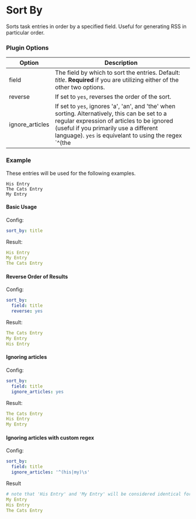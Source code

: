 # Sort By
Sorts task entries in order by a specified field. Useful for generating RSS in particular order.

### Plugin Options
| Option| Description |
| --- | --- |
| field | The field by which to sort the entries. Default: _title_. **Required** if you are utilizing either of the other two options. |
| reverse | If set to `yes`, reverses the order of the sort. |
| ignore_articles | If set to `yes`, ignores 'a', 'an', and 'the' when sorting. Alternatively, this can be set to a regular expression of articles to be ignored (useful if you primarily use a different language). `yes` is equivelant to using the regex `^(the|a|an)\s`. |

### Example
These entries will be used for the following examples.
```text
His Entry
The Cats Entry
My Entry
```

#### Basic Usage
Config:
```yaml
sort_by: title
```
Result:
```yaml
His Entry
My Entry
The Cats Entry
```

#### Reverse Order of Results
Config:
```yaml
sort_by:
  field: title
  reverse: yes
```
Result:
```yaml
The Cats Entry
My Entry
His Entry
```

#### Ignoring articles
Config:
```yaml
sort_by:
  field: title
  ignore_articles: yes
```
Result:
```yaml
The Cats Entry
His Entry
My Entry
```

#### Ignoring articles with custom regex
Config:
```yaml
sort_by:
  field: title
  ignore_articles: '^(his|my)\s'
```
Result
```yaml
# note that 'His Entry' and 'My Entry' will be considered identical for the sort (since 'His' and 'My' will be ignored) and may be reversed, but will always be before 'The Cats Entry'
My Entry
His Entry
The Cats Entry
```